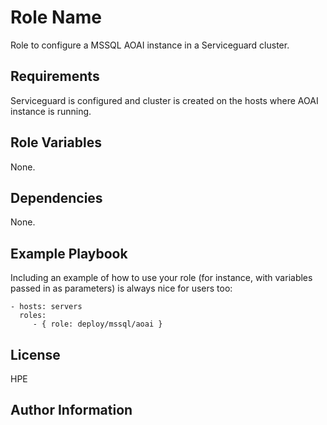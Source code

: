 Role Name
=========

Role to configure a MSSQL AOAI instance in a Serviceguard cluster.

Requirements
------------

Serviceguard is configured and cluster is created on the hosts where AOAI instance is running.

Role Variables
--------------

None.

Dependencies
------------

None.

Example Playbook
----------------

Including an example of how to use your role (for instance, with variables passed in as parameters) is always nice for users too:

    - hosts: servers
      roles:
         - { role: deploy/mssql/aoai }

License
-------

HPE

Author Information
------------------


